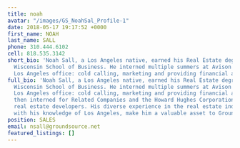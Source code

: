 ```yaml
---
title: noah
avatar: "/images/GS_NoahSal_Profile-1"
date: 2018-05-17 19:17:52 +0000
first_name: NOAH
last_name: SALL
phone: 310.444.6102
cell: 818.535.3142
short_bio: 'Noah Sall, a Los Angeles native, earned his Real Estate degree from the
  Wisconsin School of Business. He interned multiple summers at Avison Young’s downtown
  Los Angeles office: cold calling, marketing and providing financial analysis.     '
full_bio: 'Noah Sall, a Los Angeles native, earned his Real Estate degree from the
  Wisconsin School of Business. He interned multiple summers at Avison Young’s downtown
  Los Angeles office: cold calling, marketing and providing financial analysis. He
  then interned for Related Companies and the Howard Hughes Corporation, two high-volume
  real estate developers. His diverse experience in the real estate industry, coupled
  with his knowledge of Los Angeles, make him a valuable asset to Groundsource.'
position: SALES
email: nsall@groundsource.net
featured_listings: []
---
```

